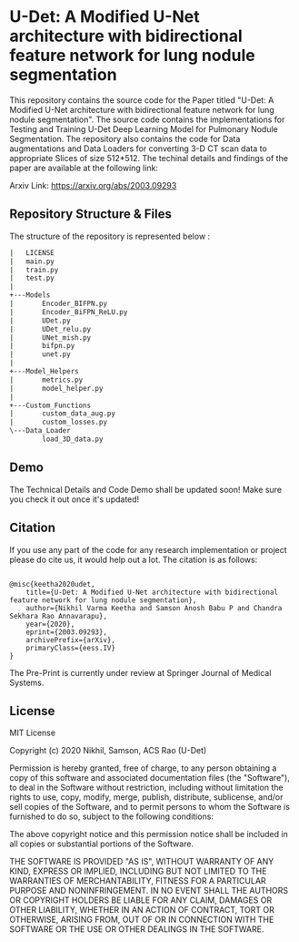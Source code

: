# U-Det: A Modified U-Net architecture with bidirectional feature network for lung nodule segmentation

This repository contains the source code for the Paper titled "U-Det: A Modified U-Net architecture with bidirectional feature network for lung nodule segmentation". The source code contains the implementations for Testing and Training U-Det Deep Learning Model for Pulmonary Nodule Segmentation. The repository also contains the code for Data augmentations and Data Loaders for converting 3-D CT scan data to appropriate Slices of size 512*512. The techinal details and findings of the paper are available at the following link:

Arxiv Link: https://arxiv.org/abs/2003.09293

## Repository Structure & Files
The structure of the repository is represented below :
```bash
|   LICENSE
|   main.py
|   train.py
|   test.py
|   
+---Models
|       Encoder_BIFPN.py	
|       Encoder_BiFPN_ReLU.py		
|       UDet.py	
|       UDet_relu.py	
|       UNet_mish.py	
|       bifpn.py
|       unet.py
|       
+---Model_Helpers
|       metrics.py
|       model_helper.py
|       
+---Custom_Functions
|       custom_data_aug.py
|       custom_losses.py             
\---Data_Loader
        load_3D_data.py
```
## Demo

The Technical Details and Code Demo shall be updated soon! Make sure you check it out once it's updated!

## Citation

If you use any part of the code for any research implementation or project please do cite us, it would help out a lot. The citation is as follows:

```

@misc{keetha2020udet,
    title={U-Det: A Modified U-Net architecture with bidirectional feature network for lung nodule segmentation},
    author={Nikhil Varma Keetha and Samson Anosh Babu P and Chandra Sekhara Rao Annavarapu},
    year={2020},
    eprint={2003.09293},
    archivePrefix={arXiv},
    primaryClass={eess.IV}
}

```
The Pre-Print is currently under review at Springer Journal of Medical Systems.

## License

MIT License

Copyright (c) 2020 Nikhil, Samson, ACS Rao (U-Det)

Permission is hereby granted, free of charge, to any person obtaining a copy
of this software and associated documentation files (the "Software"), to deal
in the Software without restriction, including without limitation the rights
to use, copy, modify, merge, publish, distribute, sublicense, and/or sell
copies of the Software, and to permit persons to whom the Software is
furnished to do so, subject to the following conditions:

The above copyright notice and this permission notice shall be included in all
copies or substantial portions of the Software.

THE SOFTWARE IS PROVIDED "AS IS", WITHOUT WARRANTY OF ANY KIND, EXPRESS OR
IMPLIED, INCLUDING BUT NOT LIMITED TO THE WARRANTIES OF MERCHANTABILITY,
FITNESS FOR A PARTICULAR PURPOSE AND NONINFRINGEMENT. IN NO EVENT SHALL THE
AUTHORS OR COPYRIGHT HOLDERS BE LIABLE FOR ANY CLAIM, DAMAGES OR OTHER
LIABILITY, WHETHER IN AN ACTION OF CONTRACT, TORT OR OTHERWISE, ARISING FROM,
OUT OF OR IN CONNECTION WITH THE SOFTWARE OR THE USE OR OTHER DEALINGS IN THE
SOFTWARE.
